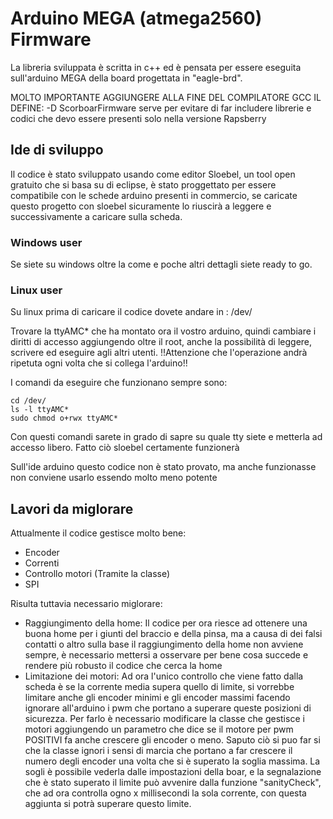 # Arduino MEGA (atmega2560) Firmware
La libreria sviluppata è scritta in c++ ed è pensata per essere eseguita sull'arduino MEGA della board progettata in "eagle-brd".

MOLTO IMPORTANTE AGGIUNGERE ALLA FINE DEL COMPILATORE GCC IL DEFINE:
	-D ScorboarFirmware
serve per evitare di far includere librerie e codici che devo essere presenti solo nella versione Rapsberry

## Ide di sviluppo
Il codice è stato sviluppato usando come editor Sloebel, un tool open gratuito che si basa su di eclipse, è stato proggettato per essere compatibile con le schede arduino presenti in commercio, se caricate questo progetto con sloebel sicuramente lo riuscirà a leggere e successivamente a caricare sulla scheda.
### Windows user
Se siete su windows oltre la come e poche altri dettagli siete ready to go.

### Linux user
Su linux prima di caricare il codice dovete andare in :
    /dev/

Trovare la ttyAMC* che ha montato ora il vostro arduino, quindi cambiare i diritti di accesso aggiungendo oltre il root, anche la possibilità di leggere, scrivere ed eseguire agli altri utenti. 
!!Attenzione che l'operazione andrà ripetuta ogni volta che si collega l'arduino!!

I comandi da eseguire che funzionano sempre sono:

    cd /dev/
    ls -l ttyAMC*
    sudo chmod o+rwx ttyAMC* 

Con questi comandi sarete in grado di sapre su quale tty siete e metterla ad accesso libero. Fatto ciò sloebel certamente funzionerà


Sull'ide arduino questo codice non è stato provato, ma anche funzionasse non conviene usarlo essendo molto meno potente

## Lavori da miglorare
Attualmente il codice gestisce molto bene:
- Encoder
- Correnti
- Controllo motori (Tramite la classe)
- SPI

Risulta tuttavia necessario miglorare:
- Raggiungimento della home:
    Il codice per ora riesce ad ottenere una buona home per i giunti del braccio e della pinsa, ma a causa di dei falsi contatti o altro sulla base il raggiungimento della home non avviene sempre, è necessario mettersi a osservare per bene cosa succede e rendere più robusto il codice che cerca la home
- Limitazione dei motori:
    Ad ora l'unico controllo che viene fatto dalla scheda è se la corrente media supera quello di limite, si vorrebbe limitare anche gli encoder minimi e gli encoder massimi facendo ignorare all'arduino i pwm che portano a superare queste posizioni di sicurezza. Per farlo è necessario modificare la classe che gestisce i motori aggiungendo un parametro che dice se il motore per pwm POSITIVI fa anche crescere gli encoder o meno. Saputo ciò si puo far si che la classe ignori i sensi di marcia che portano a far crescere il numero degli encoder una volta che si è superato la soglia massima.
    La sogli è possibile vederla dalle impostazioni della boar, e la segnalazione che è stato superato il limite può avvenire dalla funzione "sanityCheck", che ad ora controlla ogno x millisecondi la sola corrente, con questa aggiunta si potrà superare questo limite.

